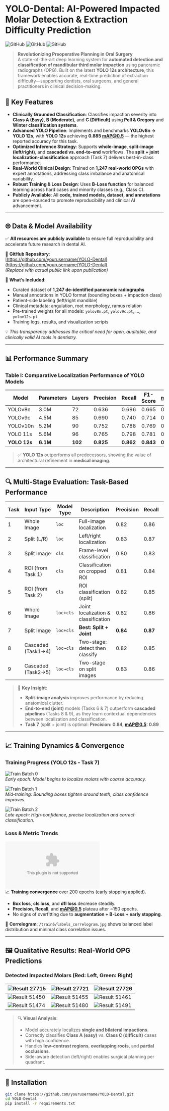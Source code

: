 # YOLO-Dental: AI-Powered Impacted Molar Detection & Extraction Difficulty Prediction

![GitHub](https://img.shields.io/badge/Python-3.9%2B-blue)
![GitHub](https://img.shields.io/badge/Framework-PyTorch-orange)
![GitHub](https://img.shields.io/badge/Model-YOLOv12s-green)

> **Revolutionizing Preoperative Planning in Oral Surgery**  
A state-of-the-art deep learning system for **automated detection and classification of mandibular third molar impaction** using panoramic radiographs (OPG). Built on the latest **YOLO 12s architecture**, this framework enables accurate, real-time prediction of extraction difficulty—supporting dentists, oral surgeons, and general practitioners in clinical decision-making.

## 📌 Key Features

- **Clinically Grounded Classification**: Classifies impaction severity into **Class A (Easy)**, **B (Moderate)**, and **C (Difficult)** using **Pell & Gregory** and **Winter classification systems**.
- **Advanced YOLO Pipeline**: Implements and benchmarks **YOLOv8n → YOLO 12s**, with **YOLO 12s** achieving **0.885 mAP@0.5** — the highest reported accuracy for this task.
- **Optimized Inference Strategy**: Supports **whole-image**, **split-image (left/right)**, and **cascaded vs. end-to-end** workflows. The **split + joint localization-classification** approach (Task 7) delivers best-in-class performance.
- **Real-World Clinical Design**: Trained on **1,247 real-world OPGs** with expert annotations, addressing class imbalance and anatomical variability.
- **Robust Training & Loss Design**: Uses **B-Loss function** for balanced learning across hard cases and minority classes (e.g., Class C).
- **Publicly Available**: All **code, trained models, dataset, and annotations** are open-sourced to promote reproducibility and clinical AI advancement.

---

## 🌐 Data & Model Availability

✅ **All resources are publicly available** to ensure full reproducibility and accelerate future research in dental AI.

🔗 **GitHub Repository**:  
[https://github.com/yourusername/YOLO-Dental](https://github.com/yourusername/YOLO-Dental)  
*(Replace with actual public link upon publication)*

📁 **What’s Included**:
- Curated dataset of **1,247 de-identified panoramic radiographs**
- Manual annotations in YOLO format (bounding boxes + impaction class)
- Patient-side labeling (left/right mandible)
- Clinical metadata: angulation, root morphology, ramus relation
- Pre-trained weights for all models: `yolov8n.pt`, `yolov9c.pt`, ..., `yolov12s.pt`
- Training logs, results, and visualization scripts

💡 *This transparency addresses the critical need for open, auditable, and clinically valid AI tools in dentistry.*

---

## 📊 Performance Summary

### Table I: Comparative Localization Performance of YOLO Models

| Model     | Parameters | Layers | Precision | Recall | F1-Score | mAP@0.5 | mAP@0.5:0.95 |
|----------|------------|--------|----------|--------|----------|---------|--------------|
| YOLOv8n  | 3.0M       | 72     | 0.636    | 0.696  | 0.665    | 0.736   | 0.518        |
| YOLOv9c  | 4.5M       | 85     | 0.690    | 0.740  | 0.714    | 0.768   | 0.561        |
| YOLOv10n | 5.2M       | 90     | 0.752    | 0.788  | 0.769    | 0.811   | 0.616        |
| YOLO 11s | 5.6M       | 96     | 0.765    | 0.798  | 0.781    | 0.826   | 0.631        |
| **YOLO 12s** | **6.1M**   | **102** | **0.825**| **0.862**| **0.843**| **0.885**| **0.689**    |

> ✅ **YOLO 12s** outperforms all predecessors, showing the value of architectural refinement in **medical imaging**.

---

## 🔍 Multi-Stage Evaluation: Task-Based Performance

| Task | Input Type | Model Type | Description | Precision | Recall | F1 | mAP@0.5 |
|------|------------|------------|-------------|----------|--------|----|---------|
| 1 | Whole Image | `loc` | Full-image localization | 0.82 | 0.86 | 0.84 | 0.88 |
| 2 | Split (L/R) | `loc` | Left/right localization | 0.83 | 0.87 | 0.85 | 0.89 |
| 3 | Split Image | `cls` | Frame-level classification | 0.80 | 0.83 | 0.81 | n/a |
| 4 | ROI (from Task 1) | `cls` | Classification on cropped ROI | 0.81 | 0.84 | 0.82 | n/a |
| 5 | ROI (from Task 2) | `cls` | ROI classification (split) | 0.82 | 0.85 | 0.83 | n/a |
| 6 | Whole Image | `loc+cls` | Joint localization & classification | 0.82 | 0.86 | 0.84 | 0.88 |
| 7 | Split Image | `loc+cls` | **Best: Split + Joint** | **0.84** | **0.87** | **0.86** | **0.89** |
| 8 | Cascaded (Task1→4) | `loc→cls` | Two-stage: detect then classify | 0.82 | 0.85 | 0.83 | 0.88 |
| 9 | Cascaded (Task2→5) | `loc→cls` | Two-stage on split images | 0.83 | 0.86 | 0.85 | 0.89 |

> 📌 **Key Insight**:  
> - **Split-image analysis** improves performance by reducing anatomical clutter.
> - **End-to-end (joint)** models (Tasks 6 & 7) outperform **cascaded pipelines** (Tasks 8 & 9), as they learn contextual dependencies between localization and classification.
> - **Task 7** (split + joint) is optimal: **Precision: 0.84, mAP@0.5: 0.89**

---

## 📈 Training Dynamics & Convergence

### Training Progress (YOLO 12s - Task 7)

![Train Batch 0](/train6/train_batch0.jpg)  
*Early epoch: Model begins to localize molars with coarse accuracy.*

![Train Batch 1](/train6/train_batch1.jpg)  
*Mid-training: Bounding boxes tighten around teeth; class confidence improves.*

![Train Batch 2](/train6/train_batch2.jpg)  
*Late epoch: High-confidence, precise localization and correct classification.*

### Loss & Metric Trends

![Training Curves](/train6/results.csv)  
📈 **Training convergence** over 200 epochs (early stopping applied).  
- **Box loss**, **cls loss**, and **dfl loss** decrease steadily.
- **Precision**, **Recall**, and **mAP@0.5** plateau after ~150 epochs.
- No signs of overfitting due to **augmentation + B-Loss + early stopping**.

📎 **Correlogram**: `/train6/labels_correlogram.jpg` shows balanced label distribution and minimal class correlation issues.

---

## 🖼️ Qualitative Results: Real-World OPG Predictions

### Detected Impacted Molars (Red: Left, Green: Right)

| ![Result 27715](/output_mask_generator/result_27715.png) | ![Result 27721](/output_mask_generator/result_27721.png) | ![Result 27726](/output_mask_generator/result_27726.png) |
|----------------------------------------------------------|----------------------------------------------------------|----------------------------------------------------------|
| ![Result 51450](/output_mask_generator/result_51450.png) | ![Result 51455](/output_mask_generator/result_51455.png) | ![Result 51461](/output_mask_generator/result_51461.png) |
| ![Result 51474](/output_mask_generator/result_51474.png) | ![Result 51480](/output_mask_generator/result_51480.png) | ![Result 51491](/output_mask_generator/result_51491.png) |

> 🔍 **Visual Analysis**:
> - Model accurately localizes **single and bilateral impactions**.
> - Correctly classifies **Class A (easy)** vs. **Class C (difficult)** cases with high confidence.
> - Handles **low-contrast regions**, **overlapping roots**, and **partial occlusions**.
> - Side-aware detection (left/right) enables surgical planning per quadrant.

---

## 🚀 Installation

```bash
git clone https://github.com/yourusername/YOLO-Dental.git
cd YOLO-Dental
pip install -r requirements.txt
